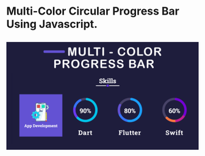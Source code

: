 # Multi-Color Circular Progress Bar Using Javascript.

![thumbnail](thumbnail.png)
-----------------------
